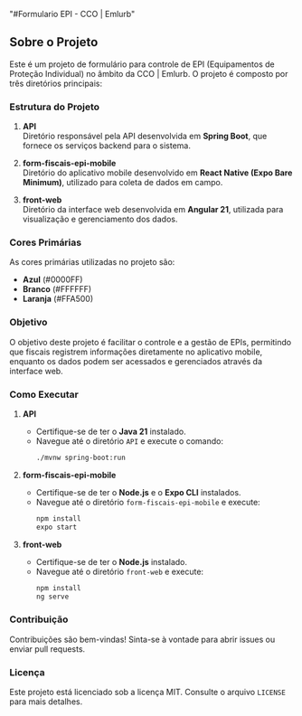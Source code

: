 "#Formulario EPI - CCO | Emlurb" 

## Sobre o Projeto

Este é um projeto de formulário para controle de EPI (Equipamentos de Proteção Individual) no âmbito da CCO | Emlurb. O projeto é composto por três diretórios principais:

### Estrutura do Projeto

1. **API**  
    Diretório responsável pela API desenvolvida em **Spring Boot**, que fornece os serviços backend para o sistema.

2. **form-fiscais-epi-mobile**  
    Diretório do aplicativo mobile desenvolvido em **React Native (Expo Bare Minimum)**, utilizado para coleta de dados em campo.
    

3. **front-web**  
    Diretório da interface web desenvolvida em **Angular 21**, utilizada para visualização e gerenciamento dos dados.

### Cores Primárias

As cores primárias utilizadas no projeto são:  
- **Azul** (#0000FF)  
- **Branco** (#FFFFFF)  
- **Laranja** (#FFA500)

### Objetivo

O objetivo deste projeto é facilitar o controle e a gestão de EPIs, permitindo que fiscais registrem informações diretamente no aplicativo mobile, enquanto os dados podem ser acessados e gerenciados através da interface web.

### Como Executar

1. **API**  
    - Certifique-se de ter o **Java 21** instalado.  
    - Navegue até o diretório `API` e execute o comando:  
      ```bash
      ./mvnw spring-boot:run
      ```

2. **form-fiscais-epi-mobile**  
    - Certifique-se de ter o **Node.js** e o **Expo CLI** instalados.  
    - Navegue até o diretório `form-fiscais-epi-mobile` e execute:  
      ```bash
      npm install
      expo start
      ```

3. **front-web**  
    - Certifique-se de ter o **Node.js** instalado.  
    - Navegue até o diretório `front-web` e execute:  
      ```bash
      npm install
      ng serve
      ```

### Contribuição

Contribuições são bem-vindas! Sinta-se à vontade para abrir issues ou enviar pull requests.

### Licença

Este projeto está licenciado sob a licença MIT. Consulte o arquivo `LICENSE` para mais detalhes.